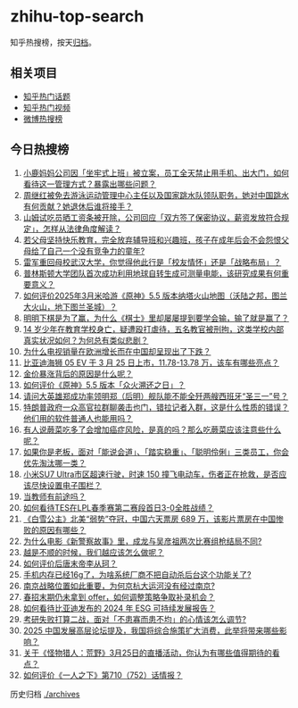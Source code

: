 # zhihu-top-search

知乎热搜榜，按天[归档](./archives)。

## 相关项目

- [知乎热门话题](https://github.com/justjavac/zhihu-trending-hot-questions)
- [知乎热门视频](https://github.com/justjavac/zhihu-trending-hot-video)
- [微博热搜榜](https://github.com/justjavac/weibo-trending-hot-search)

## 今日热搜榜

<!-- BEGIN -->
<!-- 最后更新时间 Thu Mar 27 2025 01:33:42 GMT+0800 (China Standard Time) -->

1. [小鹿妈妈公司因「坐牢式上班」被立案，员工全天禁止用手机、出大门，如何看待这一管理方式？暴露出哪些问题？](https://www.zhihu.com/search?q=https%3A%2F%2Fapi.zhihu.com%2Fquestions%2F15750245866)
1. [周继红被免去游泳运动管理中心主任以及国家跳水队领队职务，她对中国跳水有何贡献？她退休后谁将接手？](https://www.zhihu.com/search?q=https%3A%2F%2Fapi.zhihu.com%2Fquestions%2F1888272227746707403)
1. [山姆试吃员晒工资条被开除，公司回应「双方签了保密协议，薪资发放符合规定」，怎样从法律角度解读？](https://www.zhihu.com/search?q=https%3A%2F%2Fapi.zhihu.com%2Fquestions%2F15750330696)
1. [若父母坚持快乐教育，完全放弃辅导班和兴趣班，孩子在成年后会不会怨恨父母给了自己一个没有竞争力的童年?](https://www.zhihu.com/search?q=https%3A%2F%2Fapi.zhihu.com%2Fquestions%2F15300447107)
1. [雷军重回母校武汉大学，你觉得他此行是「校友情怀」还是「战略布局」？](https://www.zhihu.com/search?q=https%3A%2F%2Fapi.zhihu.com%2Fquestions%2F15676470786)
1. [普林斯顿大学团队首次成功利用地球自转生成可测量电能，该研究成果有何重要意义？](https://www.zhihu.com/search?q=https%3A%2F%2Fapi.zhihu.com%2Fquestions%2F15694922170)
1. [如何评价2025年3月米哈游《原神》5.5 版本纳塔火山地图（沃陆之邦，图兰大火山，地下图兰圣城）？](https://www.zhihu.com/search?q=https%3A%2F%2Fapi.zhihu.com%2Fquestions%2F15380617815)
1. [明明下棋是为了赢，为什么《棋士》里却屡屡提到要学会输，输了就是赢了？](https://www.zhihu.com/search?q=https%3A%2F%2Fapi.zhihu.com%2Fquestions%2F15748517084)
1. [14 岁少年在教育学校身亡，疑遭殴打虐待，五名教官被刑拘，这类学校内部真实状况如何？为何总有类似悲剧？](https://www.zhihu.com/search?q=https%3A%2F%2Fapi.zhihu.com%2Fquestions%2F1887904875423168303)
1. [为什么电视销量在欧洲增长而在中国却呈现出了下跌？](https://www.zhihu.com/search?q=https%3A%2F%2Fapi.zhihu.com%2Fquestions%2F14534425208)
1. [比亚迪海狮 05 EV 于 3 月 25 日上市，11.78-13.78 万，该车有哪些亮点？](https://www.zhihu.com/search?q=https%3A%2F%2Fapi.zhihu.com%2Fquestions%2F15328206087)
1. [金价暴涨背后的原因是什么呢？](https://www.zhihu.com/search?q=https%3A%2F%2Fapi.zhihu.com%2Fquestions%2F662232778)
1. [如何评价《原神》5.5 版本「众火溯还之日」？](https://www.zhihu.com/search?q=https%3A%2F%2Fapi.zhihu.com%2Fquestions%2F1888197438436791655)
1. [请问大英雄郑成功率领明郑（后明）舰队能不能全歼两艘西班牙“圣三一”号？](https://www.zhihu.com/search?q=https%3A%2F%2Fapi.zhihu.com%2Fquestions%2F13952037530)
1. [特朗普政府一众高官拉群聊袭击也门，错拉记者入群，这是什么性质的错误？他们用的软件普通人也能用吗？](https://www.zhihu.com/search?q=https%3A%2F%2Fapi.zhihu.com%2Fquestions%2F15694269994)
1. [有人说蕨菜吃多了会增加癌症风险，是真的吗？那么吃蕨菜应该注意些什么呢？](https://www.zhihu.com/search?q=https%3A%2F%2Fapi.zhihu.com%2Fquestions%2F14996308599)
1. [如果你是老板，面对「能说会道」、「踏实稳重」、「聪明伶俐」三类员工，你会优先淘汰哪一类？](https://www.zhihu.com/search?q=https%3A%2F%2Fapi.zhihu.com%2Fquestions%2F10242455751)
1. [小米SU7 Ultra市区超速行驶，时速 150 撞飞电动车，伤者正在抢救，是否应该尽快设置电子围栏？](https://www.zhihu.com/search?q=https%3A%2F%2Fapi.zhihu.com%2Fquestions%2F1887562543553290898)
1. [当教师有前途吗？](https://www.zhihu.com/search?q=https%3A%2F%2Fapi.zhihu.com%2Fquestions%2F31995497)
1. [如何看待TES在LPL春季赛第二赛段首日3-0全胜战绩？](https://www.zhihu.com/search?q=https%3A%2F%2Fapi.zhihu.com%2Fquestions%2F15734582275)
1. [《白雪公主》北美“弱势”夺冠，中国六天票房 689 万，该影片票房在中国惨败的原因有哪些？](https://www.zhihu.com/search?q=https%3A%2F%2Fapi.zhihu.com%2Fquestions%2F15648454792)
1. [为什么电影《新警察故事》里，成龙与吴彦祖两次比赛组枪结局不同?](https://www.zhihu.com/search?q=https%3A%2F%2Fapi.zhihu.com%2Fquestions%2F404292608)
1. [越是不顺的时候，我们越应该怎么做呢？](https://www.zhihu.com/search?q=https%3A%2F%2Fapi.zhihu.com%2Fquestions%2F714699762)
1. [如何评价后唐末帝李从珂？](https://www.zhihu.com/search?q=https%3A%2F%2Fapi.zhihu.com%2Fquestions%2F342459706)
1. [手机内存已经16g了，为啥系统厂商不把自动杀后台这个功能关了?](https://www.zhihu.com/search?q=https%3A%2F%2Fapi.zhihu.com%2Fquestions%2F655332513)
1. [南京战略位置如此重要，为何京杭大运河没有经过南京?](https://www.zhihu.com/search?q=https%3A%2F%2Fapi.zhihu.com%2Fquestions%2F10712675229)
1. [春招末期仍未拿到 offer，如何调整策略争取补录机会？](https://www.zhihu.com/search?q=https%3A%2F%2Fapi.zhihu.com%2Fquestions%2F13658223162)
1. [如何看待比亚迪发布的 2024 年 ESG 可持续发展报告？](https://www.zhihu.com/search?q=https%3A%2F%2Fapi.zhihu.com%2Fquestions%2F1888185178603622797)
1. [考研失败打算二战，面对「不患寡而患不均」的心情该怎么调节?](https://www.zhihu.com/search?q=https%3A%2F%2Fapi.zhihu.com%2Fquestions%2F15250714637)
1. [2025 中国发展高层论坛提及，我国将综合施策扩大消费，此举将带来哪些影响？](https://www.zhihu.com/search?q=https%3A%2F%2Fapi.zhihu.com%2Fquestions%2F15601692283)
1. [关于《怪物猎人：荒野》3月25日的直播活动，你认为有哪些值得期待的看点？](https://www.zhihu.com/search?q=https%3A%2F%2Fapi.zhihu.com%2Fquestions%2F15601359512)
1. [如何评价《一人之下》第710（752）话情报？](https://www.zhihu.com/search?q=https%3A%2F%2Fapi.zhihu.com%2Fquestions%2F1888243815720133870)

<!-- END -->

历史归档 [./archives](./archives)
